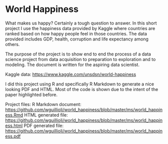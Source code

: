 # World Happiness
What makes us happy? Certainly a tough question to answer. In this short project I use the happiness data provided by Kaggle where countries are ranked based on how happy people feel in those countries. The data provided includes GDP, health, corruption and life expectancy among others.

The purpose of the project is to show end to end the process of a data science project from data acquisition to preparation to exploration and to modeling. The document is written for the aspiring data scientist.

Kaggle data: https://www.kaggle.com/unsdsn/world-happiness

I did this project using R and specifically R Markdown to generate a nice looking PDF and HTML. Most of the code is shown due to the intent of the paper highlighted before.

Project files:
R Markdown document: https://github.com/wguillioli/world_happiness/blob/master/ms/world_happiness.Rmd
HTML generated file: https://github.com/wguillioli/world_happiness/blob/master/ms/world_happiness.html
PDF generated file: https://github.com/wguillioli/world_happiness/blob/master/ms/world_happiness.pdf

